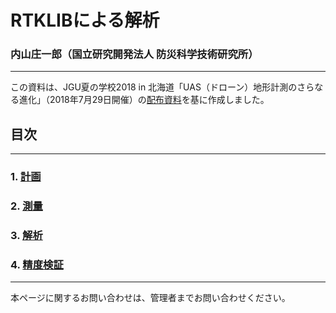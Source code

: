 # RTKLIBによる解析
### 内山庄一郎（国立研究開発法人 防災科学技術研究所）

---

この資料は、JGU夏の学校2018 in 北海道「UAS（ドローン）地形計測のさらなる進化」（2018年7月29日開催）の[配布資料](./RTKLIB_uchiyama_20180729v3s.pdf)を基に作成しました。

## 目次  

---

### 1. [計画](https://github.com/hdtopography/learning/blob/master/GNSS/1.plan/1.plan.md#1%E8%A8%88%E7%94%BB)
### 2. [測量](https://github.com/hdtopography/learning/blob/master/GNSS/2.measurement/2.measurement.md#2-%E6%B8%AC%E9%87%8F)
### 3. [解析](https://github.com/hdtopography/learning/blob/master/GNSS/3.analysis/3.analysis.md#3-%E8%A7%A3%E6%9E%90)
### 4. [精度検証](https://github.com/hdtopography/learning/blob/master/GNSS/4.accuracy/4.accuracy.md#4l1-dgnss%E7%B2%BE%E5%BA%A6%E6%A4%9C%E8%A8%BC%E6%97%A2%E7%9F%A5%E7%82%B9%E3%81%A8%E3%81%AE%E6%AF%94%E8%BC%83%E3%81%AB%E3%82%88%E3%82%8B)

---

本ページに関するお問い合わせは、管理者までお問い合わせください。
